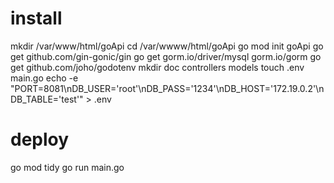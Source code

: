 # install
mkdir /var/www/html/goApi
cd /var/wwww/html/goApi
go mod init goApi
go get github.com/gin-gonic/gin
go get gorm.io/driver/mysql gorm.io/gorm
go get github.com/joho/godotenv
mkdir doc controllers models
touch .env main.go
echo -e "PORT=8081\nDB_USER='root'\nDB_PASS='1234'\nDB_HOST='172.19.0.2'\nDB_TABLE='test'" > .env
# deploy
go mod tidy
go run main.go